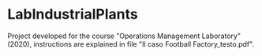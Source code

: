 # LabIndustrialPlants

Project developed for the course "Operations Management Laboratory" (2020), instructions are explained in file "Il caso Football Factory_testo.pdf".
